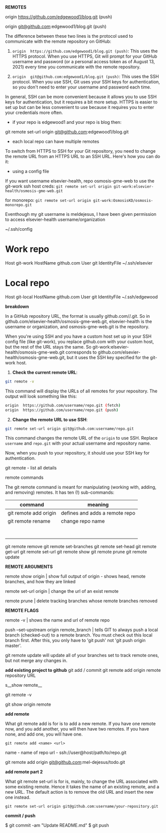 **REMOTES**

origin  https://github.com/edgewood1/blog.git (push)

origin  git@github.com:edgewood1/blog.git (push)

The difference between these two lines is the protocol used to communicate with the remote repository on GitHub:

1. `origin  https://github.com/edgewood1/blog.git (push)`: This uses the HTTPS protocol. When you use HTTPS, Git will prompt for your GitHub username and password (or a personal access token as of August 13, 2021) every time you communicate with the remote repository.

2. `origin  git@github.com:edgewood1/blog.git (push)`: This uses the SSH protocol. When you use SSH, Git uses your SSH keys for authentication, so you don't need to enter your username and password each time.

In general, SSH can be more convenient because it allows you to use SSH keys for authentication, but it requires a bit more setup. HTTPS is easier to set up but can be less convenient to use because it requires you to enter your credentials more often.

- if your repo is edgewood1 and your repo is blog then:

git remote set-url origin git@github.com:edgewood1/blog.git

- each local repo can have multiple remotes

To switch from HTTPS to SSH for your Git repository, you need to change the remote URL from an HTTPS URL to an SSH URL. Here's how you can do it:


* using a config file


If you want username elsevier-health, repo osmosis-gme-web to use the git-work ssh host creds:
`git remote set-url origin git-work:elsevier-health/osmosis-gme-web.git`

for monorepo:
`git remote set-url origin git-work:OsmosisKD/osmosis-monorepo.git`

Eventhough my git username is meldejesus, I have been given permission to access elsevier-health username/organization

~/.ssh/config

# Work repo
Host git-work
    HostName github.com
    User git
    IdentityFile ~/.ssh/elsevier

# Local repo
Host git-local
    HostName github.com
    User git
    IdentityFile ~/.ssh/edgewood

**breakdown**

In a GitHub repository URL, the format is usually github.com/<username or organization>/<repository>.git. So in github.com/elsevier-health/osmosis-gme-web.git, elsevier-health is the username or organization, and osmosis-gme-web.git is the repository.

When you're using SSH and you have a custom host set up in your SSH config file (like git-work), you replace github.com with your custom host, but the rest of the URL stays the same. So git-work:elsevier-health/osmosis-gme-web.git corresponds to github.com/elsevier-health/osmosis-gme-web.git, but it uses the SSH key specified for the git-work host.


1. **Check the current remote URL**:

```bash
git remote -v
```

This command will display the URLs of all remotes for your repository. The output will look something like this:

```bash
origin  https://github.com/username/repo.git (fetch)
origin  https://github.com/username/repo.git (push)
```

2. **Change the remote URL to use SSH**:

```bash
git remote set-url origin git@github.com:username/repo.git
```

This command changes the remote URL of the `origin` to use SSH. Replace `username` and `repo.git` with your actual username and repository name.

Now, when you push to your repository, it should use your SSH key for authentication.

git remote - list all details

remote commands

The git remote command is meant for manipulating (working with, adding, and removing) remotes. It has ten (!) sub-commands:

| command                                   | meaning                        |
| ----------------------------------------- | ------------------------------ |
| git remote add origin <url>               | defines and adds a remote repo |
| git remote rename <currentName> <newName> | change repo name               |
|                                           |                                |
|                                           |                                |
|                                           |                                |
|                                           |                                |
|                                           |                                |
|                                           |                                |
|                                           |                                |


git remote remove
git remote set-branches
git remote set-head
git remote get-url
git remote set-url
git remote show
git remote prune
git remote update

**REMOTE ARGUMENTS**

remote show origin | show full output of origin - shows head, remote branches, and how they are linked





remote set-url origin <url> | change the url of an exist remote

remote prune <repo> | delete tracking branches whose remote branches removed

**REMOTE FLAGS**

remote -v   | shows the name and url of remote repo



push –set-upstream origin remote_branch | tells GIT to always push a local branch (checked-out) to a remote branch.  You must check out this local branch first. After this, you only have to 'git push' not 'git push origin master'.



git remote update will update all of your branches set to track remote ones, but not merge any changes in.





__add existing project to github__
git add / commit
git remote add origin remote repository URL





s__show remote__

git remote -v

git show origin remote

__add remote__

What git remote add is for is to add a new remote. If you have one remote now, and you add another, you will then have two remotes. If you have none, and add one, you will have one.

`git remote add <name> <url>`

name - name of repo
url - ssh://user@host/path/to/repo.git

git remote add origin git@github.com:mel-dejesus/todo.git

__add remote part 2__

What git remote set-url is for is, mainly, to change the URL associated with some existing remote. Hence it takes the name of an existing remote, and a new URL. The default action is to remove the old URL and insert the new one instead.

`git remote set-url origin git@github.com:username/your-repository.git`

__commit / push__

$ git commit -am "Update README.md"
$ git push

